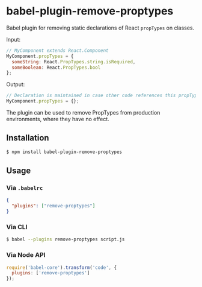# babel-plugin-remove-proptypes

Babel plugin for removing static declarations of React `propTypes` on classes.

Input:
```js
// MyComponent extends React.Component
MyComponent.propTypes = {
  someString: React.PropTypes.string.isRequired,
  someBoolean: React.PropTypes.bool
};
```
Output:
```js
// Declaration is maintained in case other code references this propTypes object
MyComponent.propTypes = {};
```

The plugin can be used to remove PropTypes from production environments, where they have no effect.

## Installation

```sh
$ npm install babel-plugin-remove-proptypes
```

## Usage

### Via `.babelrc`

```json
{
  "plugins": ["remove-proptypes"]
}
```

### Via CLI

```sh
$ babel --plugins remove-proptypes script.js
```

### Via Node API

```js
require('babel-core').transform('code', {
  plugins: ['remove-proptypes']
});
```
